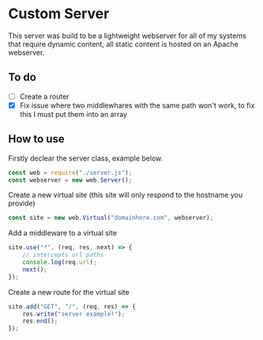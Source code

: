 # Custom Server
This server was build to be a lightweight webserver for all of my systems that require dynamic content, all static content is hosted on an Apache webserver.

## To do
- [ ] Create a router
- [x] Fix issue where two middlewhares with the same path won't work, to fix this I must put them into an array

## How to use
Firstly declear the server class, example below.
```javascript
const web = require("./server.js");
const webserver = new web.Server();
```
Create a new virtual site (this site will only respond to the hostname you provide)
```javascript
const site = new web.Virtual("domainhere.com", webserver);
```
Add a middleware to a virtual site
```javascript
site.use("*", (req, res, next) => {
    // intercepts url paths
    console.log(req.url);
    next();
});
```
Create a new route for the virtual site
```javascript
site.add("GET", "/", (req, res) => {
    res.write("server example!");
    res.end();
});
```